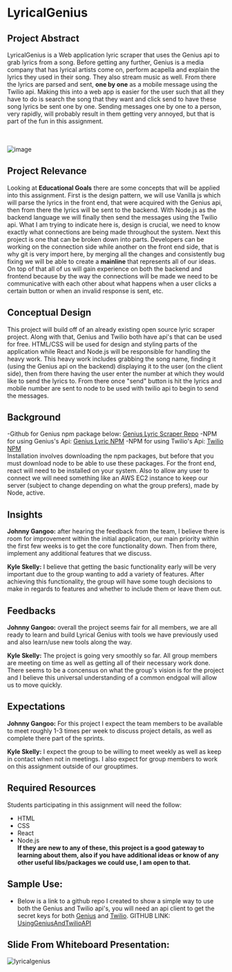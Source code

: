 # LyricalGenius

## Project Abstract
LyricalGenius is a Web application lyric scraper that uses the Genius api to grab lyrics from a song. Before getting any further, Genius is a media company that has lyrical artists come on, perform acapella and explain the lyrics they used in their song. They also stream music as well. From there the lyrics are parsed and sent, **one by one** as a mobile message using the Twilio api. Making this into a web app is easier for the user such that all they have to do is search the song that they want and click send to have these song lyrics be sent one by one. Sending messages one by one to a person, very rapidly, will probably result in them getting very annoyed, but that is part of the fun in this assignment.<br><br><br>

![image](https://user-images.githubusercontent.com/59904666/94629857-f2aefd80-0291-11eb-8122-596f505a010d.png)



## Project Relevance
Looking at **Educational Goals** there are some concepts that will be applied into this assignment. First is the design pattern, we will use Vanilla js which will parse the lyrics in the front end, that were acquired with the Genius api, then from there the lyrics will be sent to the backend. With Node.js as the backend language we will finally then send the messages using the Twilio api. What I am trying to indicate here is, design is crucial, we need to know exactly what connections are being made throughout the system. Next this project is one that can be broken down into parts. Developers can be working on the connection side while another on the front end side, that is why git is very import here, by merging all the changes and consistently bug fixing we will be able to create a **mainline** that represents all of our ideas. On top of that all of us will gain experience on both the backend and frontend because by the way the connections will be made we need to be communicative with each other about what happens when a user clicks a certain button or when an invalid response is sent, etc. 

##  Conceptual Design
This project will build off of an already existing open source lyric scraper project. Along with that, Genius and Twilio both have api's that can be used for free. HTML/CSS will be used for design and styling parts of the application while React and Node.js will be responsible for handling the heavy work. This heavy work includes grabbing the song name, finding it (using the Genius api on the backend) displaying it to the user (on the client side), then from there having the user enter the number at which they would like to send the lyrics to. From there once "send" button is hit the  lyrics and mobile number are sent to node to be used with twilio api to begin to send the messages. 

##  Background
-Github for Genius npm package below: <a href="https://github.com/farshed/genius-lyrics-api#types">Genius Lyric Scraper Repo</a>
-NPM for using Genius's Api: <a href ="https://www.npmjs.com/package/genius-lyrics-api">Genius Lyric NPM</a>
-NPM for using Twilio's Api: <a href ="https://www.npmjs.com/package/twilio">Twilio NPM</a>
<br>
Installation involves downloading the npm packages, but before that you must download node to be able to use 
these packages. For the front end, react will need to be installed on your system. Also to allow any user to connect we will 
need something like an AWS EC2 instance to keep our server (subject to change depending on what the group prefers), made by Node, active.

## Insights
**Johnny Gangoo:** after hearing the feedback from the team, I believe there is room for improvement within the initial application, our main
priority within the first few weeks is to get the core functionality down. Then from there, implement any additional features that we discuss.

**Kyle Skelly:** I believe that getting the basic functionality early will be very important due to the group wanting to add a variety of features. After achieving this functionality, the group will have some tough decisions to make in regards to features and whether to include them or leave them out.

## Feedbacks
**Johnny Gangoo:** overall the project seems fair for all members, we are all ready to learn and build Lyrical Genius with tools we have previously
used and also learn/use new tools along the way.

**Kyle Skelly:** The project is going very smoothly so far. All group members are meeting on time as well as getting all of their necessary work done. There seems to be a concensus on what the group's vision is for the project and I believe this universal understanding of a common endgoal will allow us to move quickly.

## Expectations
**Johnny Gangoo:** For this project I expect the team members to be available to meet roughly 1-3 times per week to discuss project details, as well 
as complete there part of the sprints.

**Kyle Skelly:** I expect the group to be willing to meet weekly as well as keep in contact when not in meetings. I also expect for group members to work on this assignment outside of our grouptimes. 

## Required Resources
Students participating in this assignment will need the follow:
 *  HTML
 *  CSS
 *  React
 *  Node.js<br>
**If they are new to any of these, this project is a good gateway to learning about them, also if you have additional
ideas or know of any other useful libs/packages we could use, I am open to that.**

## Sample Use:
- Below is a link to a github repo I created to show a simple way to use both the Genius and Twilio api's, you will need an
api client to get the secret keys for both <a href="https://genius.com/signup_or_login">Genius</a> and <a href="https://www.twilio.com/try-twilio">Twilio</a>. GITHUB LINK: <a href="https://github.com/johnnygangoo/GeniusAndTwilioAPI">UsingGeniusAndTwilioAPI</a>

## Slide From Whiteboard Presentation:
![lyricalgenius](https://user-images.githubusercontent.com/59904666/94632457-94394d80-0298-11eb-952e-da5a28b64296.PNG)
